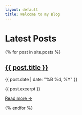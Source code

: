 ```yaml
---
layout: default
title: Welcome to my Blog
---
```


# Latest Posts

{% for post in site.posts %}
  <div class="post-preview">
    <h2><a href="{{ post.url | relative_url }}">{{ post.title }}</a></h2>
    <p><time datetime="{{ post.date | date_to_xmlschema }}">{{ post.date | date: "%B %d, %Y" }}</time></p>
    {{ post.excerpt }}
    <p><a href="{{ post.url | relative_url }}">Read more &rarr;</a></p>
  </div>
{% endfor %}